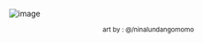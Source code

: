 
![image](https://github.com/user-attachments/assets/c7626058-3c20-4675-b9a3-8f8fa9e19b54)
<p align="center"> <sub> art by : @/ninalundangomomo</p>
